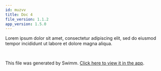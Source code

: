 ```yaml
---
id: muzvv
title: Doc 4
file_version: 1.1.2
app_version: 1.5.0
---
```


Lorem ipsum dolor sit amet, consectetur adipiscing elit, sed do eiusmod tempor incididunt ut labore et dolore magna aliqua.

<br/>

This file was generated by Swimm. [Click here to view it in the app](/repos/Z2l0aHViJTNBJTNBc21hcnQtbWlycm9yJTNBJTNBSWRpdFllZ2VyU3dpbW0=/docs/muzvv).
